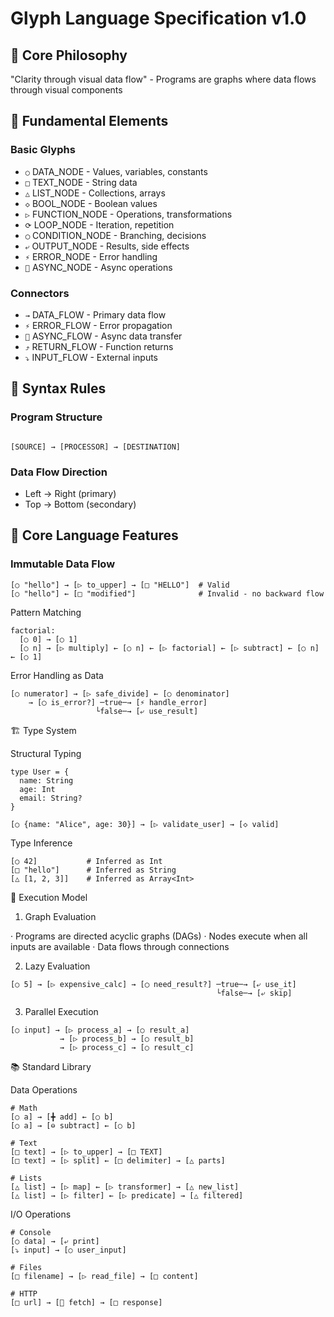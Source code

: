 # Glyph Language Specification v1.0

## 🎯 Core Philosophy
"Clarity through visual data flow" - Programs are graphs where data flows through visual components

## 📐 Fundamental Elements

### Basic Glyphs
- `○` DATA_NODE - Values, variables, constants
- `□` TEXT_NODE - String data  
- `△` LIST_NODE - Collections, arrays
- `◇` BOOL_NODE - Boolean values
- `▷` FUNCTION_NODE - Operations, transformations
- `⟳` LOOP_NODE - Iteration, repetition
- `◯` CONDITION_NODE - Branching, decisions
- `⤶` OUTPUT_NODE - Results, side effects
- `⚡` ERROR_NODE - Error handling
- `🔄` ASYNC_NODE - Async operations

### Connectors
- `→` DATA_FLOW - Primary data flow
- `⚡` ERROR_FLOW - Error propagation  
- `🔄` ASYNC_FLOW - Async data transfer
- `⤴` RETURN_FLOW - Function returns
- `⤵` INPUT_FLOW - External inputs

## 📖 Syntax Rules

### Program Structure
```

[SOURCE] → [PROCESSOR] → [DESTINATION]

```

### Data Flow Direction
- Left → Right (primary)
- Top → Bottom (secondary)

## 🔧 Core Language Features

### Immutable Data Flow
```glyph
[○ "hello"] → [▷ to_upper] → [□ "HELLO"]  # Valid
[○ "hello"] ← [□ "modified"]              # Invalid - no backward flow
```

Pattern Matching

```glyph
factorial:
  [○ 0] → [○ 1]
  [○ n] → [▷ multiply] ← [○ n] ← [▷ factorial] ← [▷ subtract] ← [○ n] ← [○ 1]
```

Error Handling as Data

```glyph
[○ numerator] → [▷ safe_divide] ← [○ denominator]
    → [◯ is_error?] ─true─→ [⚡ handle_error]
                   └false─→ [⤶ use_result]
```

🏗️ Type System

Structural Typing

```glyph
type User = {
  name: String
  age: Int
  email: String?
}

[○ {name: "Alice", age: 30}] → [▷ validate_user] → [◇ valid]
```

Type Inference

```glyph
[○ 42]           # Inferred as Int
[□ "hello"]      # Inferred as String  
[△ [1, 2, 3]]    # Inferred as Array<Int>
```

🔧 Execution Model

1. Graph Evaluation

· Programs are directed acyclic graphs (DAGs)
· Nodes execute when all inputs are available
· Data flows through connections

2. Lazy Evaluation

```glyph
[○ 5] → [▷ expensive_calc] → [◯ need_result?] ─true─→ [⤶ use_it]
                                              └false─→ [⤶ skip]
```

3. Parallel Execution

```glyph
[○ input] → [▷ process_a] → [○ result_a]
           → [▷ process_b] → [○ result_b]
           → [▷ process_c] → [○ result_c]
```

📚 Standard Library

Data Operations

```glyph
# Math
[○ a] → [╋ add] ← [○ b]
[○ a] → [⊖ subtract] ← [○ b] 

# Text
[□ text] → [▷ to_upper] → [□ TEXT]
[□ text] → [▷ split] ← [□ delimiter] → [△ parts]

# Lists
[△ list] → [▷ map] ← [▷ transformer] → [△ new_list]
[△ list] → [▷ filter] ← [▷ predicate] → [△ filtered]
```

I/O Operations

```glyph
# Console
[○ data] → [⤶ print]
[⤵ input] → [○ user_input]

# Files
[□ filename] → [▷ read_file] → [□ content]

# HTTP
[□ url] → [🔄 fetch] → [□ response]
